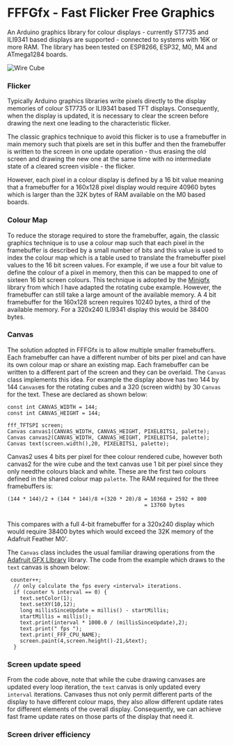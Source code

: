 
# FFFGfx - Fast Flicker Free Graphics

An Arduino graphics library for colour displays - currently ST7735 and ILI9341 based displays are supported - connected to systems with 16K or more RAM. The library has been tested on ESP8266, ESP32, M0, M4 and ATmega1284 boards. 

![Wire Cube](image/wirecube.gif)

### Flicker

Typically Arduino graphics libraries write pixels directly to the display memories of colour ST7735 or ILI9341 based TFT displays. Consequently, when the display is updated, it is necessary to clear the screen before drawing the next one leading to the characteristic flicker.

The classic graphics technique to avoid this flicker is to use a framebuffer in main memory such that pixels are set in this buffer and then the framebuffer is written to the screen in one update operation - thus erasing the old screen and drawing the new one at the same time with no intermediate state of a cleared screen visible - the flicker.

However, each pixel in a colour display is defined by a 16 bit value meaning that a framebuffer for a 160x128 pixel display would require 40960 bytes which is larger than the 32K bytes of RAM available on the M0 based boards.

### Colour Map

To reduce the storage required to store the framebuffer, again, the classic graphics technique is to use a colour map such that each pixel in the framebuffer is described by a small number of bits and this value is used to index the colour map which is a table used to translate the framebuffer pixel values to the 16 bit screen values. For example, if we use a four bit value to define the colour of a pixel in memory, then this can be mapped to one of sixteen 16 bit screen colours. This technique is adopted by the [Minigfx](https://github.com/ThingPulse/minigrafx) library from which I have adapted the rotating cube example. However, the framebuffer can still take a large amount of the available memory. A 4 bit framebuffer for the 160x128 screen requires 10240 bytes, a third of the available memory. For a 320x240 ILI9341 display this would be 38400 bytes.

### Canvas

The solution adopted in FFFGfx is to allow multiple smaller framebuffers. Each framebuffer can have a different number of bits per pixel and  can have its own colour map or share an existing map. Each framebuffer can be written to a different part of the screen and they can be overlaid. The `Canvas` class implements this idea. For example the display above has two 144 by 144 `Canvas`es for the rotating cubes and a 320 (screen width) by 30 `Canvas` for the text. These are declared as shown below:

```
const int CANVAS_WIDTH = 144;
const int CANVAS_HEIGHT = 144;

fff_TFTSPI screen;
Canvas canvas1(CANVAS_WIDTH, CANVAS_HEIGHT, PIXELBITS1, palette);
Canvas canvas2(CANVAS_WIDTH, CANVAS_HEIGHT, PIXELBITS4, palette);
Canvas text(screen.width(),20, PIXELBITS1, palette);
```
Canvas2 uses 4 bits per pixel for thee colour rendered cube, however both canvas2  for the wire cube and the text canvas use 1 bit per pixel since they only needthe colours black and white. These are the first two colours defined in the shared colour map `palette`. The RAM required for the three framebuffers is:

```
(144 * 144)/2 + (144 * 144)/8 +(320 * 20)/8 = 10368 + 2592 + 800
                                            = 13760 bytes                        
                            
```
This compares with a full 4-bit framebuffer for a 320x240 display which would require 38400 bytes which would exceed the 32K memory of the Adafruit Feather M0'.

The `Canvas` class includes the usual familiar drawing operations from the [Adafruit GFX LIbrary](https://github.com/adafruit/Adafruit-GFX-Library) library. The code from the example which draws to the `text` canvas is shown below:

```
 counter++;
  // only calculate the fps every <interval> iterations.
  if (counter % interval == 0) {
    text.setColor(1);
    text.setXY(10,12);
    long millisSinceUpdate = millis() - startMillis;     
    startMillis = millis();
    text.print(interval * 1000.0 / (millisSinceUpdate),2);
    text.print(" fps ");
    text.print(_FFF_CPU_NAME);   
    screen.paint(4,screen.height()-21,&text);
  }

```
### Screen update speed

From the code above, note that while the cube drawing canvases are updated every loop iteration, the `text` canvas is only updated every `interval` iterations. Canvases thus not only permit different parts of the display to have different colour maps, they also allow different update rates for different elements of the overall display. Consequently, we can achieve fast frame update rates on those parts of the display that need it. 



### Screen driver efficiency





